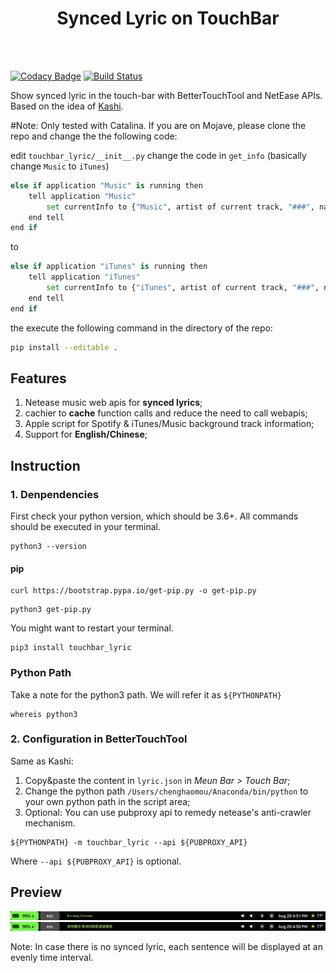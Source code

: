 <center><h1>Synced Lyric on TouchBar</h1></center>
<br></br>

[![Codacy Badge](https://api.codacy.com/project/badge/Grade/77de523131f9441997db18c608b3c54e)](https://app.codacy.com/manual/mouchenghao/touchbar-lyric?utm_source=github.com&utm_medium=referral&utm_content=ChenghaoMou/touchbar-lyric&utm_campaign=Badge_Grade_Dashboard)
[![Build Status](https://travis-ci.com/ChenghaoMou/touchbar-lyric.svg?branch=master)](https://travis-ci.com/ChenghaoMou/touchbar-lyric)

Show synced lyric in the touch-bar with BetterTouchTool and NetEase APIs. Based on the idea of [Kashi](https://community.folivora.ai/t/kashi-show-current-song-lyrics-on-touch-bar-spotify-itunes-youtube/6301).

\#Note:
Only tested with Catalina. If you are on Mojave, please clone the repo and change the the following code:

edit `touchbar_lyric/__init__.py`
change the code in `get_info` (basically change `Music` to `iTunes`)

```python
else if application "Music" is running then
    tell application "Music"
        set currentInfo to {"Music", artist of current track, "###", name of current track, player position, player state, duration of current track}
    end tell
end if
```

to

```python
else if application "iTunes" is running then
    tell application "iTunes"
        set currentInfo to {"iTunes", artist of current track, "###", name of current track, player position, player state, duration of current track}
    end tell
end if
```

the execute the following command in the directory of the repo:

```bash
pip install --editable .
```

## Features

1.  Netease music web apis for **synced lyrics**;
2.  cachier to **cache** function calls and reduce the need to call webapis;
3.  Apple script for Spotify & iTunes/Music background track information;
4.  Support for **English/Chinese**;

## Instruction

### 1. Denpendencies

First check your python version, which should be 3.6+. All commands should be executed in your terminal.

```shell
python3 --version
```

#### pip

```shell
curl https://bootstrap.pypa.io/get-pip.py -o get-pip.py
```

```Shell
python3 get-pip.py
```

You might want to restart your terminal.

```shell
pip3 install touchbar_lyric
```

### Python Path

Take a note for the python3 path. We will refer it as `${PYTHONPATH}`

```shell
whereis python3
```

### 2. Configuration in BetterTouchTool

Same as Kashi:

1.  Copy&paste the content in `lyric.json` in _Meun Bar > Touch Bar_;
2.  Change the python path `/Users/chenghaomou/Anaconda/bin/python` to your own python path in the script area;
3.  Optional: You can use pubproxy api to remedy netease's anti-crawler mechanism.

```shell
${PYTHONPATH} -m touchbar_lyric --api ${PUBPROXY_API}
```

Where `--api ${PUBPROXY_API}` is optional.

## Preview

![Preview](./preview1.png)
![Preview](./preview2.png)

Note: In case there is no synced lyric, each sentence will be displayed at an evenly time interval.

